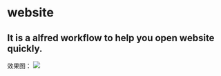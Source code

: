 # website
It is a alfred workflow to help you open website quickly.
--------
效果图：
![](http://ww1.sinaimg.cn/large/bbe9e68dgy1fxoast2kr0j213u0jh1kx.jpg)
